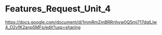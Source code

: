 # Features_Request_Unit_4
https://docs.google.com/document/d/1mmRmZmBRRrjhyw0Q5mj717dglLlw4_O2vfK2anp5MFs/edit?usp=sharing 